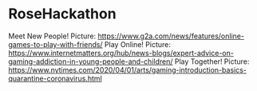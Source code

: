 # RoseHackathon

Meet New People! Picture: https://www.g2a.com/news/features/online-games-to-play-with-friends/
Play Online! Picture: https://www.internetmatters.org/hub/news-blogs/expert-advice-on-gaming-addiction-in-young-people-and-children/
Play Together! Picture: https://www.nytimes.com/2020/04/01/arts/gaming-introduction-basics-quarantine-coronavirus.html
